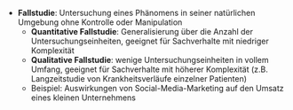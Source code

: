 - **Fallstudie**: Untersuchung eines Phänomens in seiner natürlichen Umgebung ohne Kontrolle oder Manipulation
	- **Quantitative Fallstudie**: Generalisierung über die Anzahl der Untersuchungseinheiten, geeignet für Sachverhalte mit niedriger Komplexität 
	- **Qualitative Fallstudie**: wenige Untersuchungseinheiten in vollem Umfang, geeignet für Sachverhalte mit höherer Komplexität (z.B. Langzeitstudie von Krankheitsverläufe einzelner Patienten) 
	- Beispiel: Auswirkungen von Social-Media-Marketing auf den Umsatz eines kleinen Unternehmens